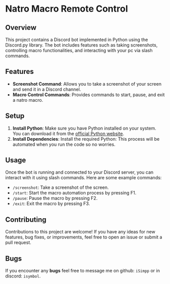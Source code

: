 # Natro Macro Remote Control

## Overview
This project contains a Discord bot implemented in Python using the Discord.py library. The bot includes features such as taking screenshots, controlling macro functionalities, and interacting with your pc via slash commands.

## Features
- **Screenshot Command**: Allows you to take a screenshot of your screen and send it in a Discord channel.
- **Macro Control Commands**: Provides commands to start, pause, and exit a natro macro.

## Setup
1. **Install Python**: Make sure you have Python installed on your system. You can download it from the [official Python website](https://www.python.org/).
2. **Install Dependencies**: Install the required Python: This process will be automated when you run the code so no worries.



## Usage
Once the bot is running and connected to your Discord server, you can interact with it using slash commands. Here are some example commands:

- `/screenshot`: Take a screenshot of the screen.
- `/start`: Start the macro automation process by pressing F1.
- `/pause`: Pause the macro by pressing F2.
- `/exit`: Exit the macro by pressing F3.

## Contributing
Contributions to this project are welcome! If you have any ideas for new features, bug fixes, or improvements, feel free to open an issue or submit a pull request.

## Bugs
If you encounter any **bugs** feel free to message me on github: `iSimpp` or in discord: `isymbol`.
